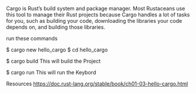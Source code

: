 Cargo is Rust’s build system and package manager. Most Rustaceans use this tool to manage their Rust projects because Cargo handles a lot of tasks for you, such as building your code, downloading the libraries your code depends on, and building those libraries.

run these commands

$ cargo new hello_cargo
$ cd hello_cargo

$ cargo build
 This will build the Project

$ cargo run
    This will run the Keybord


Resources 
https://doc.rust-lang.org/stable/book/ch01-03-hello-cargo.html
